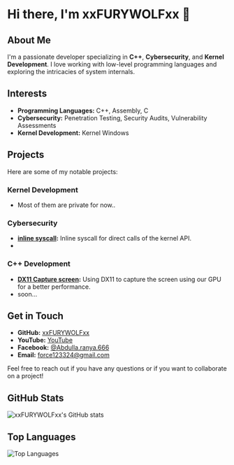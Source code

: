 # Hi there, I'm xxFURYWOLFxx 👋

## About Me
I'm a passionate developer specializing in **C++**, **Cybersecurity**, and **Kernel Development**. I love working with low-level programming languages and exploring the intricacies of system internals.

## Interests
- **Programming Languages:** C++, Assembly, C
- **Cybersecurity:** Penetration Testing, Security Audits, Vulnerability Assessments
- **Kernel Development:** Kernel Windows

## Projects
Here are some of my notable projects:

### Kernel Development
- Most of them are private for now..

### Cybersecurity
- **[inline syscall](https://github.com/xxFURYWOLFxx/inline_syscall):** Inline syscall for direct calls of the kernel API.
- 

### C++ Development
- **[DX11 Capture screen](https://github.com/xxFURYWOLFxx/DX11-Capture-screen):** Using DX11 to capture the screen using our GPU for a better performance.
- soon...


## Get in Touch
- **GitHub:** [xxFURYWOLFxx](https://github.com/xxFURYWOLFxx)
- **YouTube:** [YouTube](https://www.youtube.com/@FURYWOLF)
- **Facebook:** [@Abdulla.ranya.666](https://www.facebook.com/abdulla.ranya.666)
- **Email:** [force123324@gmail.com](mailto:force123324@gmail.com)

Feel free to reach out if you have any questions or if you want to collaborate on a project!

## GitHub Stats
![xxFURYWOLFxx's GitHub stats](https://github-readme-stats.vercel.app/api?username=xxFURYWOLFxx&show_icons=true&theme=radical)

## Top Languages
![Top Languages](https://github-readme-stats.vercel.app/api/top-langs/?username=xxFURYWOLFxx&layout=compact&langs_count=8&theme=radical)
